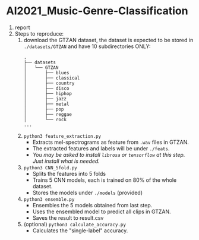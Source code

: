 # AI2021_Music-Genre-Classification

1. report
2. Steps to reproduce:
	1. download the GTZAN dataset, the dataset is expected to be stored in `./datasets/GTZAN` and have 10 subdirectories ONLY:
		```
		.
		├── datasets
		│   └── GTZAN
		│       ├── blues
		│       ├── classical
		│       ├── country
		│       ├── disco
		│       ├── hiphop
		│       ├── jazz
		│       ├── metal
		│       ├── pop
		│       ├── reggae
		│       └── rock
		...
		```
	2. `python3 feature_extraction.py`
		- Extracts mel-spectrograms as feature from `.wav` files in GTZAN.
		- The extracted features and labels will be under `./feats`.
		- *You may be asked to install `librosa` or `tensorflow` at this step. Just install what is needed.*
	3. `python3 CNN_5fold.py`
		- Splits the features into 5 folds
		- Trains 5 CNN models, each is trained on 80% of the whole dataset.
		- Stores the models under `./models` (provided)
	4. `python3 ensemble.py`
		- Ensembles the 5 models obtained from last step.
		- Uses the ensembled model to predict all clips in GTZAN.
		- Saves the result to result.csv
	5. (optional) `python3 calculate_accuracy.py`
		- Calculates the "single-label" accuracy.
